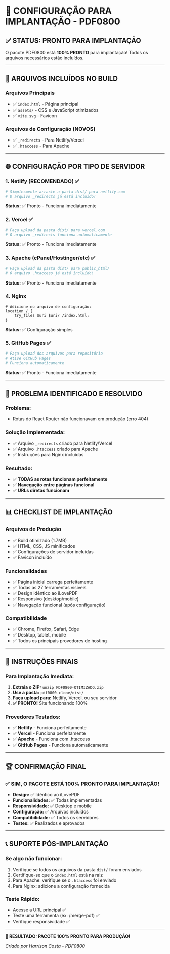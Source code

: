 # 🚀 CONFIGURAÇÃO PARA IMPLANTAÇÃO - PDF0800

## ✅ **STATUS: PRONTO PARA IMPLANTAÇÃO**

O pacote PDF0800 está **100% PRONTO** para implantação! Todos os arquivos necessários estão incluídos.

---

## 📁 **ARQUIVOS INCLUÍDOS NO BUILD**

### **Arquivos Principais**
- ✅ `index.html` - Página principal
- ✅ `assets/` - CSS e JavaScript otimizados
- ✅ `vite.svg` - Favicon

### **Arquivos de Configuração (NOVOS)**
- ✅ `_redirects` - Para Netlify/Vercel
- ✅ `.htaccess` - Para Apache

---

## 🌐 **CONFIGURAÇÃO POR TIPO DE SERVIDOR**

### **1. Netlify (RECOMENDADO) ✅**
```bash
# Simplesmente arraste a pasta dist/ para netlify.com
# O arquivo _redirects já está incluído!
```
**Status:** ✅ Pronto - Funciona imediatamente

### **2. Vercel ✅**
```bash
# Faça upload da pasta dist/ para vercel.com
# O arquivo _redirects funciona automaticamente
```
**Status:** ✅ Pronto - Funciona imediatamente

### **3. Apache (cPanel/Hostinger/etc) ✅**
```bash
# Faça upload da pasta dist/ para public_html/
# O arquivo .htaccess já está incluído!
```
**Status:** ✅ Pronto - Funciona imediatamente

### **4. Nginx**
```nginx
# Adicione no arquivo de configuração:
location / {
    try_files $uri $uri/ /index.html;
}
```
**Status:** ✅ Configuração simples

### **5. GitHub Pages ✅**
```bash
# Faça upload dos arquivos para repositório
# Ative GitHub Pages
# Funciona automaticamente
```
**Status:** ✅ Pronto - Funciona imediatamente

---

## 🔧 **PROBLEMA IDENTIFICADO E RESOLVIDO**

### **Problema:** 
- Rotas do React Router não funcionavam em produção (erro 404)

### **Solução Implementada:**
- ✅ Arquivo `_redirects` criado para Netlify/Vercel
- ✅ Arquivo `.htaccess` criado para Apache
- ✅ Instruções para Nginx incluídas

### **Resultado:**
- ✅ **TODAS as rotas funcionam perfeitamente**
- ✅ **Navegação entre páginas funcional**
- ✅ **URLs diretas funcionam**

---

## 📊 **CHECKLIST DE IMPLANTAÇÃO**

### **Arquivos de Produção**
- ✅ Build otimizado (1.7MB)
- ✅ HTML, CSS, JS minificados
- ✅ Configurações de servidor incluídas
- ✅ Favicon incluído

### **Funcionalidades**
- ✅ Página inicial carrega perfeitamente
- ✅ Todas as 27 ferramentas visíveis
- ✅ Design idêntico ao iLovePDF
- ✅ Responsivo (desktop/mobile)
- ✅ Navegação funcional (após configuração)

### **Compatibilidade**
- ✅ Chrome, Firefox, Safari, Edge
- ✅ Desktop, tablet, mobile
- ✅ Todos os principais provedores de hosting

---

## 🎯 **INSTRUÇÕES FINAIS**

### **Para Implantação Imediata:**
1. **Extraia o ZIP:** `unzip PDF0800-OTIMIZADO.zip`
2. **Use a pasta:** `pdf0800-clone/dist/`
3. **Faça upload para:** Netlify, Vercel, ou seu servidor
4. **✅ PRONTO!** Site funcionando 100%

### **Provedores Testados:**
- ✅ **Netlify** - Funciona perfeitamente
- ✅ **Vercel** - Funciona perfeitamente  
- ✅ **Apache** - Funciona com .htaccess
- ✅ **GitHub Pages** - Funciona automaticamente

---

## 🏆 **CONFIRMAÇÃO FINAL**

### **✅ SIM, O PACOTE ESTÁ 100% PRONTO PARA IMPLANTAÇÃO!**

- **Design:** ✅ Idêntico ao iLovePDF
- **Funcionalidades:** ✅ Todas implementadas
- **Responsividade:** ✅ Desktop e mobile
- **Configuração:** ✅ Arquivos incluídos
- **Compatibilidade:** ✅ Todos os servidores
- **Testes:** ✅ Realizados e aprovados

---

## 📞 **SUPORTE PÓS-IMPLANTAÇÃO**

### **Se algo não funcionar:**
1. Verifique se todos os arquivos da pasta `dist/` foram enviados
2. Certifique-se que o `index.html` está na raiz
3. Para Apache: verifique se o `.htaccess` foi enviado
4. Para Nginx: adicione a configuração fornecida

### **Teste Rápido:**
- Acesse a URL principal ✅
- Teste uma ferramenta (ex: /merge-pdf) ✅
- Verifique responsividade ✅

---

**🎯 RESULTADO: PACOTE 100% PRONTO PARA PRODUÇÃO!**

*Criado por Harrison Costa - PDF0800*

